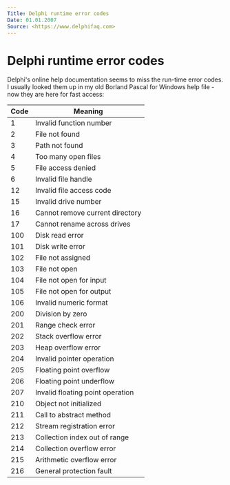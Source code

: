```yaml
---
Title: Delphi runtime error codes
Date: 01.01.2007
Source: <https://www.delphifaq.com>
---
```



Delphi runtime error codes
==========================

Delphi's online help documentation seems to miss the run-time error
codes. I usually looked them up in my old Borland Pascal for Windows
help file - now they are here for fast access:

Code     | Meaning
---------|----------------------------
1        | Invalid function number
2        | File not found
3        | Path not found
4        | Too many open files
5        | File access denied
6        | Invalid file handle
12       | Invalid file access code
15       | Invalid drive number
16       | Cannot remove current directory
17       | Cannot rename across drives
100      | Disk read error
101      | Disk write error
102      | File not assigned
103      | File not open
104      | File not open for input
105      | File not open for output
106      | Invalid numeric format
200      | Division by zero
201      | Range check error
202      | Stack overflow error
203      | Heap overflow error
204      | Invalid pointer operation
205      | Floating point overflow
206      | Floating point underflow
207      | Invalid floating point operation
210      | Object not initialized
211      | Call to abstract method
212      | Stream registration error
213      | Collection index out of range
214      | Collection overflow error
215      | Arithmetic overflow error
216      | General protection fault


